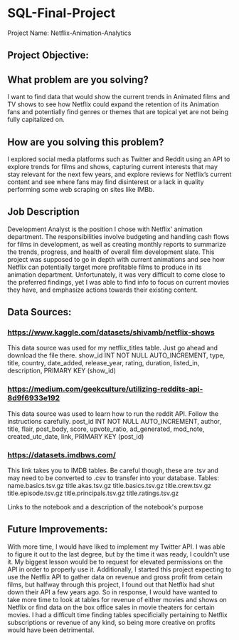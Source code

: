 # SQL-Final-Project
Project Name: Netflix-Animation-Analytics

## Project Objective: 
## What problem are you solving?
I want to find data that would show the current trends in Animated films and TV shows to see how Netflix could expand the retention of its Animation fans and potentially find genres or themes that are topical yet are not being fully capitalized on. 

## How are you solving this problem?
I explored social media platforms such as Twitter and Reddit using an API to explore trends for films and shows, capturing current interests that may stay relevant for the next few years, and explore reviews for Netflix’s current content and see where fans may find disinterest or a lack in quality performing some web scraping on sites like IMBb.

## Job Description
Development Analyst is the position I chose with Netflix' animation department. The responsibilities involve budgeting and handling cash flows for films in development, as well as creating monthly reports to summarize the trends, progress, and health of overall film development slate. This project was supposed to go in depth with current animations and see how Netflix can potentially target more profitable films to produce in its animation department. Unfortunately, it was very difficult to come close to the preferred findings, yet I was able to find info to focus on current movies they have, and emphasize actions towards their existing content. 

## Data Sources:
### https://www.kaggle.com/datasets/shivamb/netflix-shows 
This data source was used for my netflix_titles table. Just go ahead and download the file there.
show_id INT NOT NULL AUTO_INCREMENT,
	type,
	title,
	country,
	date_added,
	release_year,
	rating,
	duration,
	listed_in,
	description,
	PRIMARY KEY (show_id)
### https://medium.com/geekculture/utilizing-reddits-api-8d9f6933e192 
This data source was used to learn how to run the reddit API. Follow the instructions carefully.
	post_id INT NOT NULL AUTO_INCREMENT,
	author,
   	title,
    flair,
    post_body,
    score,
    upvote_ratio,
    ad_generated,
    mod_note,
    created_utc_date,
    link,
    PRIMARY KEY (post_id)
### https://datasets.imdbws.com/ 
This link takes you to IMDB tables. Be careful though, these are .tsv and may need to be converted to .csv to transfer into your database. Tables: 
name.basics.tsv.gz
title.akas.tsv.gz
title.basics.tsv.gz
title.crew.tsv.gz
title.episode.tsv.gz
title.principals.tsv.gz
title.ratings.tsv.gz

Links to the notebook and a description of the notebook's purpose

## Future Improvements:
With more time, I would have liked to implement my Twitter API. I was able to figure it out to the last degree, but by the time it was ready, I couldn't use it. My biggest lesson would be to request for elevated permissions on the API in order to properly use it. Additionally, I started this project expecting to use the Netflix API to gather data on revenue and gross profit from cetain films, but halfway through this project, I found out that Netflix had shut down their API a few years ago. So in response, I would have wanted to take more time to look at tables for revenue of either movies and shows on Netflix or find data on the box office sales in movie theaters for certain movies. I had a difficult time finding tables specificially pertaining to Netflix subscriptions or revenue of any kind, so being more creative on profits would have been detrimental.

